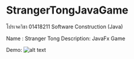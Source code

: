 # StrangerTongJavaGame

โปรเจควิชา 01418211	Software Construction (Java)

Name : Stranger Tong
Description: JavaFx Game

Demo:
![alt text](https://github.com/telio-s/StrangerTongJavaGame/main/Demo.gif?raw=true)
